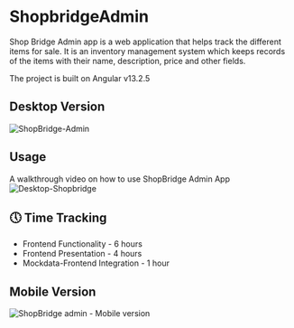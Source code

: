 # ShopbridgeAdmin

Shop Bridge Admin app is a web application that helps track the different items for sale. It is an inventory management system which keeps records of the items with their name, description, price and other fields.

The project is built on Angular v13.2.5

## Desktop Version
![ShopBridge-Admin](https://user-images.githubusercontent.com/37466111/156913204-39605dec-564c-447a-92ae-e04fa4fd5204.png)

## Usage
A walkthrough video on how to use ShopBridge Admin App
![Desktop-Shopbridge](https://user-images.githubusercontent.com/37466111/156914488-cf65277e-c616-46f6-bee4-83f80517e4f6.gif)

## 🕔 Time Tracking
* Frontend Functionality - 6 hours
* Frontend Presentation - 4 hours
* Mockdata-Frontend Integration - 1 hour

## Mobile Version
![ShopBridge admin - Mobile version](https://user-images.githubusercontent.com/37466111/156913272-1a935556-6c27-4863-9071-080f2b08c174.png)
